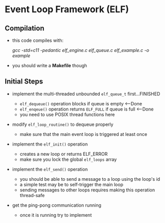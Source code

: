 # Event Loop Framework (ELF)

## Compilation

- this code compiles with:

    *gcc -std=c11 -pedantic elf_engine.c elf_queue.c elf_example.c -o example*

- you should write a **Makefile** though

## Initial Steps

- implement the multi-threaded unbounded `elf_queue_t` first...FINISHED
  - `elf_dequeue()` operation blocks if queue is empty <--Done
  - `elf_enqeue()` operation returns `ELF_FULL` if queue is full <--Done
  - you need to use POSIX thread functions here

- modify `elf_loop_routine()` to dequeue properly
  - make sure that the main event loop is triggered at least once

- implement the `elf_init()` operation
  - creates a new loop or returns ELF_ERROR
  - make sure you lock the global `elf_loops` array
  
- implement the `elf_send()` operation
  - you should be able to send a message to a loop using the loop's id
  - a simple test may be to self-trigger the main loop
  - sending messages to other loops requires making this operation thread-safe

- get the ping-pong communication running
  - once it is running try to implement 
